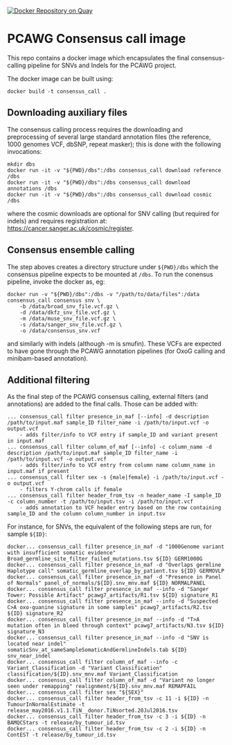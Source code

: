 [![Docker Repository on Quay](https://quay.io/repository/pancancer/pcawg-consensus-caller/status "Docker Repository on Quay")](https://quay.io/repository/pancancer/pcawg-consensus-caller)

# PCAWG Consensus call image

This repo contains a docker image which encapsulates the final consensus-calling pipeline 
for SNVs and Indels for the PCAWG project.

The docker image can be built using:
```
docker build -t consensus_call .
```

## Downloading auxiliary files

The consensus calling process requires the downloading and preprocessing of several 
large standard annotation files (the reference, 1000 genomes VCF, dbSNP, repeat masker);
this is done with the following invocations:

```
mkdir dbs
docker run -it -v "${PWD}/dbs":/dbs consensus_call download reference /dbs
docker run -it -v "${PWD}/dbs":/dbs consensus_call download annotations /dbs
docker run -it -v "${PWD}/dbs":/dbs consensus_call download cosmic /dbs
```

where the cosmic downloads are optional for SNV calling (but required for indels) and
requires registration at: https://cancer.sanger.ac.uk/cosmic/register.

## Consensus ensemble calling

The step aboves creates a directory structure under `${PWD}/dbs` which the consensus pipeline
expects to be mounted at `/dbs`.  To run the conensus pipeline, invoke the docker as, eg:

```
docker run -v "${PWD}/dbs":/dbs -v "/path/to/data/files":/data consensus_call consensus snv \
    -b /data/broad_snv_file.vcf.gz \
    -d /data/dkfz_snv_file.vcf.gz \
    -m /data/muse_snv_file.vcf.gz \
    -s /data/sanger_snv_file.vcf.gz \
    -o /data/consensus_snv.vcf
```

and similarly with indels (although -m is smufin). These VCFs are expected to have gone through
the PCAWG annotation pipelines (for OxoG calling and minibam-based annotation).

## Additional filtering

As the final step of the PCAWG consensus calling, external filters (and annotations) are added
to the final calls.  Those can be added with:

```
... consensus_call filter presence_in_maf [--info] -d description /path/to/input.maf sample_ID filter_name -i /path/to/input.vcf -o output.vcf
    - adds filter/info to VCF entry if sample_ID and variant present in input.maf
... consensus_call filter column_of_maf [--info] -c column_name -d description /path/to/input.maf sample_ID filter_name -i /path/to/input.vcf -o output.vcf
    - adds filter/info to VCF entry from column name column_name in input.maf if present
... consensus_call filter sex -s {male|female} -i /path/to/input.vcf -o output.vcf
    - filters Y-chrom calls if female
... consensus_call filter header_from_tsv -n header_name -I sample_ID -c column_number -t /path/to/input.tsv -i /path/to/input.vcf 
    - adds annotation to VCF header entry based on the row containing sample_ID and the column column_number in input.tsv
```

For instance, for SNVs, the equivalent of the following steps are run, for sample `${ID}`:

```
docker... consensus_call filter presence_in_maf -d "1000Genome variant with insufficient somatic evidence" Broad_germline_site_filter_failed_mutations.tsv ${ID} GERM1000G 
docker... consensus_call filter presence_in_maf -d "Overlaps germline Haplotype call" somatic_germline_overlap_by_patient.tsv ${ID} GERMOVLP 
docker... consensus_call filter presence_in_maf -d "Presence in Panel of Normals" panel_of_normals/${ID}.snv_mnv.maf ${ID} NORMALPANEL 
docker... consensus_call filter presence_in_maf --info -d "Sanger Tower: Possible Artifact" pcawg7_artifacts/R1.tsv ${ID} signature_R1 
docker... consensus_call filter presence_in_maf --info -d "Suspected C>A oxo-guanine signature in some samples" pcawg7_artifacts/R2.tsv ${ID} signature_R2 
docker... consensus_call filter presence_in_maf --info -d "T>A mutation often in bleed through context" pcawg7_artifacts/N3.tsv ${ID} signature_N3 
docker... consensus_call filter presence_in_maf --info -d "SNV is located near indel" somaticSnv_at_sameSampleSomaticAndGermlineIndels.tab ${ID} snv_near_indel 
docker... consensus_call filter column_of_maf --info -c Variant_Classification -d "Variant Classification" classification/${ID}.snv_mnv.maf Variant_Classification 
docker... consensus_call filter column_of_maf -d "Variant no longer seen under remapping" realignment/${ID}.snv_mnv.maf REMAPFAIL 
docker... consensus_call filter sex "${SEX}"
docker... consensus_call filter header_from_tsv -c 11 -i ${ID} -n TumourInNormalEstimate -t release_may2016.v1.1.TiN__donor.TiNsorted.20Jul2016.tsv
docker... consensus_call filter header_from_tsv -c 3 -i ${ID} -n BAMQCStars -t release/by_tumour_id.tsv
docker... consensus_call filter header_from_tsv -c 2 -i ${ID} -n ContEST -t release/by_tumour_id.tsv
```
